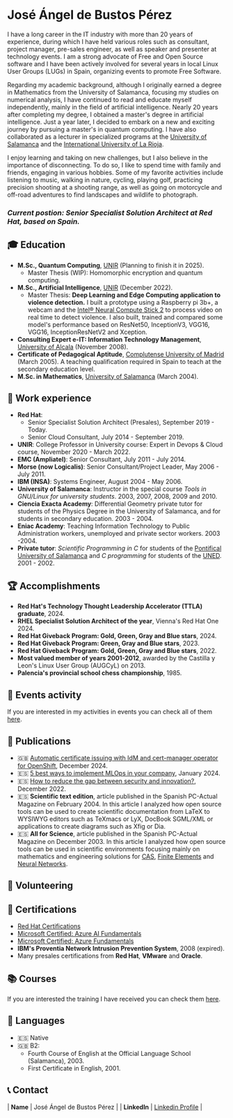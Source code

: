 # José Ángel de Bustos Pérez

I have a long career in the IT industry with more than 20 years of experience, during which I have held various roles such as consultant, project manager, pre-sales engineer, as well as speaker and presenter at technology events. I am a strong advocate of Free and Open Source software and I have been actively involved for several years in local Linux User Groups (LUGs) in Spain, organizing events to promote Free Software.

Regarding my academic background, although I originally earned a degree in Mathematics from the University of Salamanca, focusing my studies on numerical analysis, I have continued to read and educate myself independently, mainly in the field of artificial intelligence. Nearly 20 years after completing my degree, I obtained a master's degree in artificial intelligence. Just a year later, I decided to embark on a new and exciting journey by pursuing a master's in quantum computing. I have also collaborated as a lecturer in specialized programs at the [University of Salamanca](https://www.usal.es/) and the [International University of La Rioja](https://www.unir.net/).

I enjoy learning and taking on new challenges, but I also believe in the importance of disconnecting. To do so, I like to spend time with family and friends, engaging in various hobbies. Some of my favorite activities include listening to music, walking in nature, cycling, playing golf, practicing precision shooting at a shooting range, as well as going on motorcycle and off-road adventures to find landscapes and wildlife to photograph.

### _Current postion: Senior Specialist Solution Architect at Red Hat, based on Spain._

## 🎓 Education

- **M.Sc., Quantum Computing**, <a href="https://www.unir.net/" target="_blank">UNIR</a> (Planning to finish it in 2025).
    - Master Thesis (WIP): Homomorphic encryption and quantum computing.
- **M.Sc., Artificial Intelligence**, <a href="https://www.unir.net/" target="_blank">UNIR</a> (December 2022).
    - Master Thesis: **Deep Learning and Edge Computing application to violence detection.** I built a prototype using a Raspberry pi 3b+, a webcam and the [Intel® Neural Compute Stick 2](https://www.intel.la/content/www/xl/es/products/sku/140109/intel-neural-compute-stick-2/specifications.html) to process video on real time to detect violence. I also built, trained and compared some model's performance based on ResNet50, InceptionV3, VGG16, VGG16, InceptionResNetV2 and Xception. 
- **Consulting Expert e-IT: Information Technology Management**, <a href="https://uah.es/" target="_blank">University of Alcala</a> (November 2008).
- **Certificate of Pedagogical Aptitude**, <a href="https://www.ucm.es/" target="_blank">Complutense University of Madrid</a> (March 2005). A teaching qualification required in Spain to teach at the secondary education level.
- **M.Sc. in Mathematics**, <a href="https://www.usal.es/" target="_blank">University of Salamanca</a> (March 2004).

## 💼 Work experience

- **Red Hat**: 
    - Senior Specialist Solution Architect (Presales), September 2019 - Today.
    - Senior Cloud Consultant, July 2014 - September 2019.
- **UNIR**: College Professor in University course: Expert in Devops & Cloud course, November 2020 - March 2022.
- **EMC (Ampliatel)**: Senior Consultant, July 2011 - July 2014.
- **Morse (now Logicalis)**: Senior Consultant/Project Leader, May 2006 - July 2011.
- **IBM (INSA)**: Systems Engineer, August 2004 - May 2006.
- **University of Salamanca**: Instructor in the special course _Tools in GNU/Linux for university students_. 2003, 2007, 2008, 2009 and 2010.
- **Ciencia Exacta Academy**: Differential Geometry private tutor for students of the Physics Degree in the University of Salamanca, and for students in secondary education. 2003 - 2004.
- **Eniac Academy**: Teaching Information Technology to Public Administration workers, unemployed and private sector workers. 2003 -2004.
- **Private tutor**: _Scientific Programming in C_ for students of the <a href="https://www.upsa.es/" target="_blank">Pontifical University of Salamanca</a> and _C programming_ for students of the <a href="https://www.uned.es/" target="_blank">UNED</a>. 2001 - 2002.

## 🏆 Accomplishments

- **Red Hat's Technology Thought Leadership Accelerator (TTLA) graduate**, 2024.
- **RHEL Specialist Solution Architect of the year**, Vienna's Red Hat One 2024. 
- **Red Hat Giveback Program: Gold, Green, Gray and Blue stars**, 2024.
- **Red Hat Giveback Program: Green, Gray and Blue stars**, 2023.
- **Red Hat Giveback Program: Gold, Green, Gray and Blue stars**, 2022.
- **Most valued member of years 2001-2012**, awarded by the Castilla y Leon's Linux User Group (AUGCyL) on 2013.
- **Palencia's provincial school chess championship**, 1985.

## 🎤 Events activity

If you are interested in my activities in events you can check all of them [here](speaker.md).

## 📜 Publications

- 🇬🇧 [Automatic certificate issuing with IdM and cert-manager operator for OpenShift](https://developers.redhat.com/articles/2024/12/17/automatic-certificate-issuing-idm-and-cert-manager-operator-openshift#), December 2024.
- 🇪🇸 [5 best ways to implement MLOps in your company](https://www.muycomputerpro.com/2024/01/22/las-5-mejores-maneras-de-implantar-mlops-en-la-empresa), January 2024.
- 🇪🇸 [How to reduce the gap between security and innovation?](https://www.computing.es/seguridad/como-reducir-la-brecha-entre-seguridad-e-innovacion/), December 2022.
- 🇪🇸 **Scientific text edition**, article published in the Spanish PC-Actual Magazine on February 2004. In this article I analyzed  how open source tools can be used to create scientific documentation from LaTeX to WYSIWYG editors such as TeXmacs or LyX, DocBook SGML/XML or applications to create diagrams such as Xfig or Dia.
- 🇪🇸 **All for Science**, article published in the Spanish PC-Actual Magazine on December 2003. In this article I analyzed how open source tools can be used in scientific environments focusing mainly on mathematics and engineering solutions for [CAS](https://en.wikipedia.org/wiki/Computer_algebra_system), [Finite Elements](https://en.wikipedia.org/wiki/Finite_element_method) and [Neural Networks](https://en.wikipedia.org/wiki/Neural_network_(machine_learning)).

## 📌 Volunteering

## 🎯 Certifications

- [Red Hat Certifications](https://rhtapps.redhat.com/verify?certId=110-355-856)
- [Microsoft Certified: Azure AI Fundamentals](https://learn.microsoft.com/en-us/users/jadebustos/credentials/6d6b113bb6dc6430?ref=https%3A%2F%2Fwww.linkedin.com%2F)
- [Microsoft Certified: Azure Fundamentals](https://www.credly.com/badges/38b703e8-3c82-47b0-9eeb-7a9b905facb7/linked_in_profile)
- **IBM's Proventia Network Intrusion Prevention System**, 2008 (expired).
- Many presales certifications from **Red Hat**, **VMware** and **Oracle**.

## 📚 Courses

If you are interested the training I have received you can check them [here](courses.md).

## 💬 Languages

- 🇪🇸 Native
- 🇬🇧 B2:
    - Fourth Course of English at the Official Language School (Salamanca), 2003.
    - First Certificate in English, 2001.

## 📞 Contact

| **Name**   | José Ángel de Bustos Pérez | 
| **LinkedIn**   | <a href="https://www.linkedin.com/in/jadebustos/" target="_blank">Linkedin Profile</a> | 